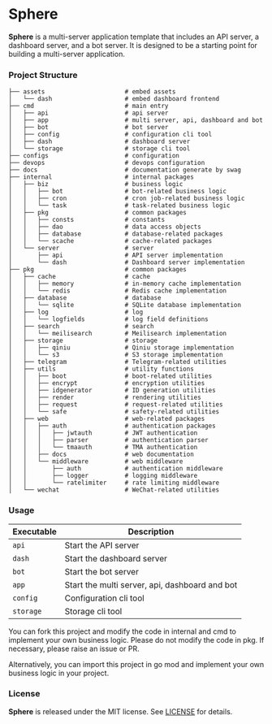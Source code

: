 # Sphere

**Sphere** is a multi-server application template that includes an API server, a dashboard server, and a bot server. It is designed to be a starting point for building a multi-server application.

### Project Structure
```
├── assets                      # embed assets
│   └── dash                    # embed dashboard frontend
├── cmd                         # main entry
│   ├── api                     # api server
│   ├── app                     # multi server, api, dashboard and bot
│   ├── bot                     # bot server
│   ├── config                  # configuration cli tool
│   ├── dash                    # dashboard server
│   └── storage                 # storage cli tool
├── configs                     # configuration
├── devops                      # devops configuration
├── docs                        # documentation generate by swag
├── internal                    # internal packages
│   ├── biz                     # business logic
│   │   ├── bot                 # bot-related business logic
│   │   ├── cron                # cron job-related business logic
│   │   └── task                # task-related business logic
│   ├── pkg                     # common packages
│   │   ├── consts              # constants
│   │   ├── dao                 # data access objects
│   │   ├── database            # database-related packages
│   │   └── scache              # cache-related packages
│   └── server                  # server
│       ├── api                 # API server implementation
│       └── dash                # Dashboard server implementation
├── pkg                         # common packages
│   ├── cache                   # cache
│   │   ├── memory              # in-memory cache implementation
│   │   └── redis               # Redis cache implementation
│   ├── database                # database
│   │   └── sqlite              # SQLite database implementation
│   ├── log                     # log
│   │   └── logfields           # log field definitions
│   ├── search                  # search
│   │   └── meilisearch         # Meilisearch implementation
│   ├── storage                 # storage
│   │   ├── qiniu               # Qiniu storage implementation
│   │   └── s3                  # S3 storage implementation
│   ├── telegram                # Telegram-related utilities
│   ├── utils                   # utility functions
│   │   ├── boot                # boot-related utilities
│   │   ├── encrypt             # encryption utilities
│   │   ├── idgenerator         # ID generation utilities
│   │   ├── render              # rendering utilities
│   │   ├── request             # request-related utilities
│   │   └── safe                # safety-related utilities
│   ├── web                     # web-related packages
│   │   ├── auth                # authentication packages
│   │   │   ├── jwtauth         # JWT authentication
│   │   │   ├── parser          # authentication parser
│   │   │   └── tmaauth         # TMA authentication
│   │   ├── docs                # web documentation
│   │   └── middleware          # web middleware
│   │       ├── auth            # authentication middleware
│   │       ├── logger          # logging middleware
│   │       └── ratelimiter     # rate limiting middleware
│   └── wechat                  # WeChat-related utilities
```
### Usage

| Executable | Description                                    |
|------------|------------------------------------------------|
| `api`      | Start the API server                           |
| `dash`     | Start the dashboard server                     |
| `bot`      | Start the bot server                           |
| `app`      | Start the multi server, api, dashboard and bot |
| `config`   | Configuration cli tool                         |
| `storage`  | Storage cli tool                               |

You can fork this project and modify the code in internal and cmd to implement your own business logic. Please do not modify the code in pkg. If necessary, please raise an issue or PR.

Alternatively, you can import this project in go mod and implement your own business logic in your project.

### License

**Sphere**  is released under the MIT license. See [LICENSE](LICENSE) for details.